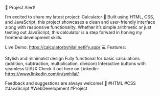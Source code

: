 🚀 Project Alert!

I’m excited to share my latest project: Calculator 🧮
Built using HTML, CSS, and JavaScript, this project showcases a clean and user-friendly interface along with responsive functionality. Whether it’s simple arithmetic or just testing out JavaScript, this calculator is a step forward in honing my frontend development skills.

Live Demo: https://calculatorbyhilal.netlify.app/
💻 Features:

Stylish and minimalist design
Fully functional for basic calculations (addition, subtraction, multiplication, division)
Interactive buttons with seamless UI/UX
Check it out here on LinkedIn: https://www.linkedin.com/in/smhilal/



Feedback and suggestions are always welcome! 🙌
#HTML #CSS #JavaScript #WebDevelopment #Project

